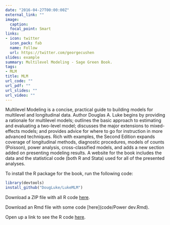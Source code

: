```yaml
---
date: "2016-04-27T00:00:00Z"
external_link: ""
image:
  caption: 
  focal_point: Smart
links:
- icon: twitter
  icon_pack: fab
  name: Follow
  url: https://twitter.com/georgecushen
slides: example
summary: Multilevel Modeling - Sage Green Book.
tags:
- MLM
title: MLM
url_code: ""
url_pdf: ""
url_slides: ""
url_video: ""
---
```


Multilevel Modeling is a concise, practical guide to building models for multilevel and longitudinal data. Author Douglas A. Luke begins by providing a rationale for multilevel models; outlines the basic approach to estimating and evaluating a two-level model; discusses the major extensions to mixed-effects models; and provides advice for where to go for instruction in more advanced techniques. Rich with examples, the Second Edition expands coverage of longitudinal methods, diagnostic procedures, models of counts (Poisson), power analysis, cross-classified models, and adds a new section added on presenting modeling results. A website for the book includes the data and the statistical code (both R and Stata) used for all of the presented analyses.


To install the R package for the book, run the following code:

```r
library(devtools)
install_github("DougLuke/LukeMLM")
```

Download a ZIP file with all R code [here](code/chap_assess.zip).

Download an Rmd file with some code [here](code/Power dev.Rmd).

Open up a link to see the R code [here](code/chapdum.html).